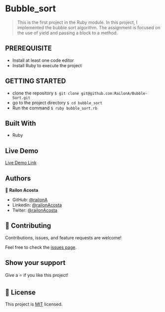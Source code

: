 # Bubble_sort

> This is the first project in the Ruby module. In this project, I implemented the bubble sort algorithm. The assignment is focused on the use of yield and passing a block to a method.

## PREREQUISITE

- Install at least one code editor 
- Install Ruby to execute the project

## GETTING STARTED

- clone the repository `$ git clone git@github.com:RailonA/Bubble-Sort.git`
- go to the project directory `$ cd bubble_sort`
- Run the command `$ ruby bubble_sort.rb`

## Built With

- Ruby


## Live Demo

[Live Demo Link](https://repl.it/@RailonA/bubblesort#main.rb)

## Authors

👤 **Railon Acosta**

- GitHub: [@railonA](https://github.com/RailonA)
- Linkedin: [@railonAcosta](https://www.linkedin.com/in/railon-acosta-81265180/)
- Twiter: [@railonAcosta](https://twitter.com/RailonAcosta)


## 🤝 Contributing

Contributions, issues, and feature requests are welcome!

Feel free to check the [issues page]( https://github.com/RailonA/Bubble-Sort/issues ).

## Show your support

Give a ⭐️ if you like this project!

## 📝 License

This project is [MIT](LICENSE) licensed.